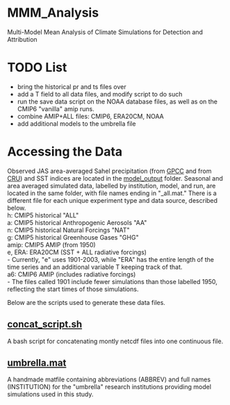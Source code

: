 # MMM_Analysis
Multi-Model Mean Analysis of Climate Simulations for Detection and Attribution

# TODO List
* bring the historical pr and ts files over
* add a T field to all data files, and modify script to do such
* run the save data script on the NOAA database files, as well as on the CMIP6 "vanilla"
  amip runs.
* combine AMIP+ALL files: CMIP6, ERA20CM, NOAA
* add additional models to the umbrella file

# Accessing the Data
Observed JAS area-averaged Sahel precipitation (from 
[GPCC](/model_output/historical_precipitation.mat) and from [CRU](/model_output/CRU_data.mat))
and SST indices are located in the [model_output](/model_output) folder. Seasonal and 
area averaged simulated data, labelled by institution, model, and run,  are located in 
the same folder, with file names ending in "\_all.mat." There is a different file for 
each unique experiment type and data source, described below.  
h: CMIP5 historical "ALL"  
a: CMIP5 historical Anthropogenic Aerosols "AA"  
n: CMIP5 historical Natural Forcings "NAT"  
g: CMIP5 historical Greenhouse Gases "GHG"  
amip: CMIP5 AMIP (from 1950)  
e, ERA: ERA20CM (SST + ALL radiative forcings)  
    - Currently, "e" uses 1901-2003, while "ERA" has the entire length of the time series and 
    an additional variable T keeping track of that.   
a6: CMIP6 AMIP (includes radiative forcings)  
    - The files called 1901 include fewer simulations than those labelled 1950, reflecting 
    the start times of those simulations. 

Below are the scripts used to generate these data files. 

## [concat_script.sh](/concat_script.sh)
A bash script for concatenating montly netcdf files into one continuous file.

## [umbrella.mat](/umbrella.mat)
A handmade matfile containing abbreviations (ABBREV) and full names (INSTITUTION) for
the "umbrella" research institutions providing model simulations used in this
study.
